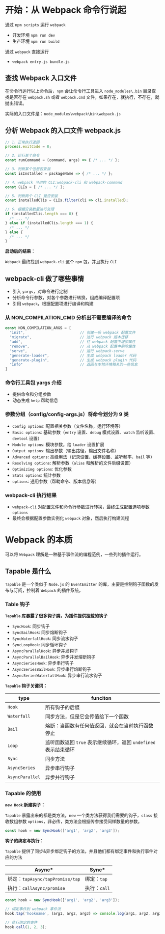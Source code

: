 # 开始：从 Webpack 命令行说起

通过 `npm scripts` 运行 `webpack`

- 开发环境 `npm run dev`
- 生产环境 `npm run build`

通过 `webpack` 直接运行

- `webpack entry.js bundle.js`

## 查找 Webpack 入口文件

在命令行运行以上命令后，`npm` 会让命令行工具进入 `node_modules\.bin` 目录查找是否存在 `webpack.sh` 或者 `webpack.cmd` 文件，如果存在，就执行，不存在，就抛出错误。

实际的入口文件是：`node_modules\webpack\bin\webpack.js`

## 分析 Webpack 的入口文件 webpack.js

```js
// 1、正常执行返回
process.exitCode = 0;

// 2、运行某个命令
const runCommand = (command, args) => { /* ... */ };

// 3、判断某个包是否安装
const isInstalled = packageName => { /* ... */ };

// 4、webpack 可用的 CLI:webpack-cli 和 webpack-command
const CLIs = [ /* ... */ ];

// 5、判断两个 CLI 是否安装
const installedClis = CLIs.filter(cli => cli.installed);

// 6、根据安装数量进行处理
if (installedClis.length === 0) {
  /* ... */
} else if (installedClis.length === 1) {
  /* ... */
} else {
  /* ... */
}
```

**启动后的结果：**

`Webpack` 最终找到 `webpack-cli` 这个 `npm` 包，并且执行 `CLI`

## webpack-cli 做了哪些事情

- 引入 `yargs`，对命令进行定制
- 分析命令行参数，对各个参数进行转换，组成编译配置项
- 引用 `webpack`，根据配置项进行编译和构建

### 从 NON_COMPILATION_CMD 分析出不需要编译的命令

```js
const NON_COMPILATION_ARGS = [
  "init",                         // 创建一份 webpack 配置文件
  "migrate",                      // 进行 webpack 版本迁移
  "add",                          // 往 webpack 配置中增加属性
  "remove",                       // 从 webpack 配置中删除属性
  "serve",                        // 运行 webpack-serve
  "generate-loader",              // 生成 webpack loader 代码
  "generate-plugin",              // 生成 webpack plugin 代码
  "info"                          // 返回与本地环境相关的一些信息
]
```

### 命令行工具包 yargs 介绍

- 提供命令和分组参数
- 动态生成 `help` 帮助信息

### 参数分组（config/config-args.js）将命令划分为 9 类

- `Config options`: 配置相关参数（文件名称，运行环境等）
- `Basic options`: 基础参数（`entry` 设置、`debug` 模式设置、`watch` 监听设置、`devtool` 设置）
- `Module options`: 模块参数，给 `loader` 设置扩展
- `Output options`: 输出参数（输出路径，输出文件名称）
- `Advanced options`: 高级用法（记录设置、缓存设置、监听频率、`bail` 等）
- `Resolving options`: 解析参数（`alias` 和解析的文件后缀设置）
- `Optimizing options`: 优化参数
- `Stats options`: 统计参数
- `options`: 通用参数（帮助命令、版本信息等）

### webpack-cli 执行结果

- `webpack-cli` 对配置文件和命令行参数进行转换，最终生成配置选项参数 `options`
- 最终会根据配置参数实例化 `webpack` 对象，然后执行构建流程

# Webpack 的本质

可以将 `Webpack` 理解是一种基于事件流的编程范例，一些列的插件运行。

## Tapable 是什么

`Tapable` 是一个类似于 `Node.js` 的 `EventEmitter` 的库，主要是控制钩子函数的发布与订阅，控制着 `Webpack` 的插件系统。

### Table 钩子

**`Tapable` 库暴露了很多钩子类，为插件提供挂载的钩子**

- `SyncHook`: 同步钩子
- `SyncBailHook`: 同步熔断钩子
- `SyncWaterfallHook`: 同步流水钩子
- `SyncLoopHook`: 同步循环钩子
- `AsyncParallelHook`: 异步并发钩子
- `AsyncParallelBailHook`: 异步并发熔断钩子
- `AsyncSeriesHook`: 异步串行钩子
- `AsyncSeriesBailHook`: 异步串行熔断钩子
- `AsyncSeriesWaterfallHook`: 异步串行流水钩子

**`Tapable` 钩子关键词：**

| type | funciton |
| ------ | ------ |
| `Hook` | 所有钩子的后缀 |
| `Waterfall` | 同步方法，但是它会传值给下一个函数 |
| `Bail` | 熔断：当函数有任何值返回，就会在当前执行函数停止 |
| `Loop` | 监听函数返回 `true` 表示继续循环，返回 `undefined` 表示结束循环 |
| `Sync` | 同步方法 |
| `AsyncSeries` | 异步串行钩子 |
| `AsyncParallel` | 异步并行钩子 |

### Tapable 的使用

**`new Hook` 新建钩子：**

`Tapable` 暴露出来的都是类方法，`new` 一个类方法获得我们需要的钩子，`class` 接收数组参数 `options`，非必传，类方法会根据传参接受同样数量的参数。

```js
const hook = new SyncHook(['arg1', 'arg2', 'arg3']);
```

**钩子的绑定与执行：**

`Tapable` 提供了同步&异步绑定钩子的方法，并且他们都有绑定事件和执行事件对应的方法

| Async* | Sync* |
| ------ | ------ |
| 绑定：`tapAsync/tapPromise/tap` | 绑定：`tap` |
| 执行：`callAsync/promise` | 执行：`call` |

```js
const hook = new SyncHook(['arg1', 'arg2', 'arg3']);

// 绑定事件到 webpack 事件流
hook.tap('hookname', (arg1, arg2, arg3) => console.log(arg1, arg2, arg3)); // 1 2 3

// 执行绑定的事件
hook.call(1, 2, 3);
```
